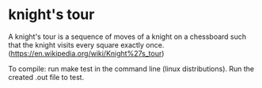 # knight's tour
A knight's tour is a sequence of moves of a knight on a chessboard such that the knight visits every square exactly once.
(https://en.wikipedia.org/wiki/Knight%27s_tour)


To compile: run make test in the command line (linux distributions).
Run the created .out file to test.

